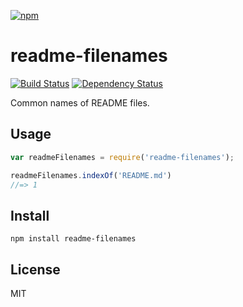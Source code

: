[![npm](https://nodei.co/npm/readme-filenames.png)](https://npmjs.com/package/readme-filenames)

# readme-filenames

[![Build Status][travis-badge]][travis] [![Dependency Status][david-badge]][david]

Common names of README files.

[travis]: https://travis-ci.org/eush77/readme-filenames
[travis-badge]: https://travis-ci.org/eush77/readme-filenames.svg
[david]: https://david-dm.org/eush77/readme-filenames
[david-badge]: https://david-dm.org/eush77/readme-filenames.png

## Usage

```js
var readmeFilenames = require('readme-filenames');

readmeFilenames.indexOf('README.md')
//=> 1
```

## Install

```
npm install readme-filenames
```

## License

MIT
